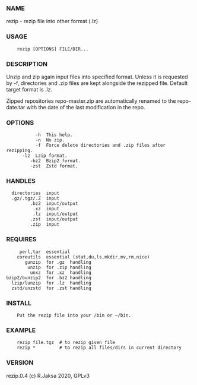### NAME
rezip - rezip file into other format (.lz)

### USAGE
        rezip [OPTIONS] FILE/DIR...

### DESCRIPTION
Unzip and zip again input files into specified format.  Unless it is
requested by -f, directories and .zip files are kept alongside the
rezipped file.  Default target format is .lz.

Zipped repositories repo-master.zip are automatically renamed to the
repo-date.tar with the date of the last modification in the repo.

### OPTIONS
               -h  This help.
               -n  No zip.
               -f  Force delete directories and .zip files after rezipping.
    	  -lz  Lzip format.
             -bz2  Bzip2 format.
             -zst  Zstd format.

### HANDLES
      directories  input
      .gz/.tgz/.Z  input
             .bz2  input/output
              .xz  input
              .lz  input/output
             .zst  input/output
             .zip  input

### REQUIRES
         perl,tar  essential
        coreutils  essential (stat,du,ls,mkdir,mv,rm,nice)
           gunzip  for .gz  handling
            unzip  for .zip handling
             unxz  for .xz  handling
    bzip2/bunzip2  for .bz2 handling
      lzip/lunzip  for .lz  handling
      zstd/unzstd  for .zst handling

### INSTALL
        Put the rezip file into your /bin or ~/bin.

### EXAMPLE
        rezip file.tgz  # to rezip given file
        rezip *         # to rezip all files/dirs in current directory

### VERSION
rezip.0.4 (c) R.Jaksa 2020, GPLv3

